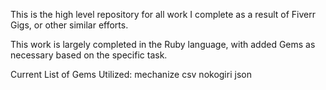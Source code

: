 This is the high level repository for all work I complete as a result of Fiverr Gigs, or other similar efforts.  

This work is largely completed in the Ruby language, with added Gems as necessary based on the specific task.  

Current List of Gems Utilized:
  mechanize
  csv
  nokogiri
  json

